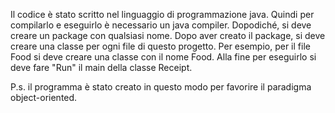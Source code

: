 Il codice è stato scritto nel linguaggio di programmazione java. Quindi per compilarlo e eseguirlo è necessario un java compiler.
Dopodiché, si deve creare un package con qualsiasi nome. Dopo aver creato il package, si deve creare una classe per ogni file
di questo progetto. Per esempio, per il file Food si deve creare una classe con il nome Food. Alla fine per eseguirlo si deve 
fare "Run" il main della classe Receipt. 

P.s. il programma è stato creato in questo modo per favorire il paradigma object-oriented. 
